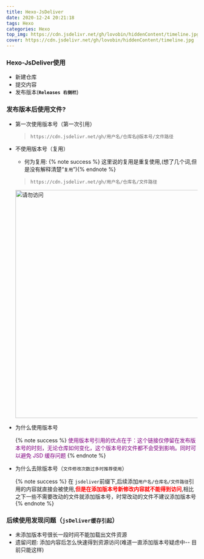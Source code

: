 ```yaml
---
title: Hexo-JsDeliver
date: 2020-12-24 20:21:18
tags: Hexo
categories: Hexo
top_img: https://cdn.jsdelivr.net/gh/lovobin/hiddenContent/timeline.jpg
cover: https://cdn.jsdelivr.net/gh/lovobin/hiddenContent/timeline.jpg
---
```


###   Hexo-JsDeliver使用

+ 新建仓库
+ 提交内容
+ 发布版本(**`Releases 右侧栏`**)

###  发布版本后使用文件?

+ 第一次使用版本号（第一次引用）

  > `https://cdn.jsdelivr.net/gh/用户名/仓库名@版本号/文件路径`

+ 不使用版本号（复用）

  + 何为复用: {% note success %} 这里说的复用是重复使用,(想了几个词,但是没有解释清楚“`复用`”){% endnote %}

  > `https://cdn.jsdelivr.net/gh/用户名/仓库名/文件路径`

  <img src="https://cdn.jsdelivr.net/gh/lovobin/hiddenContent/timeline.jpg" title="请勿访问" width="600">

+ 为什么使用版本号

  {% note success %}  <font color="purple">使用版本号引用的优点在于：这个链接仅停留在发布版本号的时刻，无论仓库如何变化，这个版本号的文件都不会受到影响。同时可以避免 JSD 缓存问题 </font> {% endnote %}

+ 为什么去除版本号（`文件修改次数过多时推荐使用`）

  {% note success %} 在 `jsdeliver`前缀下,后续添加`用户名/仓库名/文件路径`引用的内容就直接会被使用,<font color="red">**但是在添加版本号新修改内容就不能得到访问**</font>,相比之下一些不需要改动的文件就添加版本号，时常改动的文件不建议添加版本号{% endnote %}

###  后续使用发现问题（`jsDeliver缓存引起`）

+ 未添加版本号很长一段时间不能加载出文件资源
+ 遗留问题: 添加内容后怎么快速得到资源访问(难道一直添加版本号疑虑中-- 目前只能这样)


